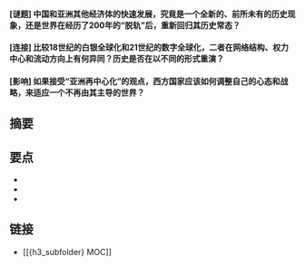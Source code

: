 #### [谜题] 中国和亚洲其他经济体的快速发展，究竟是一个全新的、前所未有的历史现象，还是世界在经历了200年的“脱轨”后，重新回归其历史常态？


#### [连接] 比较18世纪的白银全球化和21世纪的数字全球化，二者在网络结构、权力中心和流动方向上有何异同？历史是否在以不同的形式重演？


#### [影响] 如果接受“亚洲再中心化”的观点，西方国家应该如何调整自己的心态和战略，来适应一个不再由其主导的世界？


## 摘要


## 要点

- 
- 
- 

## 链接

- [[{h3_subfolder} MOC]]
